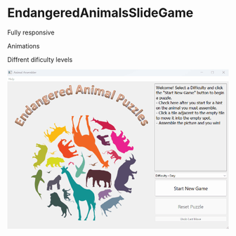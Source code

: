 # EndangeredAnimalsSlideGame

<p>Fully responsive</p>
<p>Animations</p>
<p>Diffrent dificulty levels</p>

![Alt text](EndangeredAnimalsAnimation.gif)
